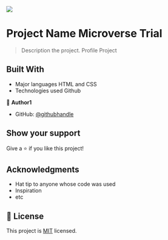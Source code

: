 ![](https://img.shields.io/badge/Microverse-blueviolet)

# Project Name Microverse Trial 

> Description the project.
Profile Project 

## Built With

- Major languages HTML and CSS 
- Technologies used Github

👤 **Author1**

- GitHub: [@githubhandle](https://github.com/AbhishekkM05)

## Show your support

Give a ⭐️ if you like this project!

## Acknowledgments

- Hat tip to anyone whose code was used
- Inspiration
- etc

## 📝 License

This project is [MIT](./MIT.md) licensed.
